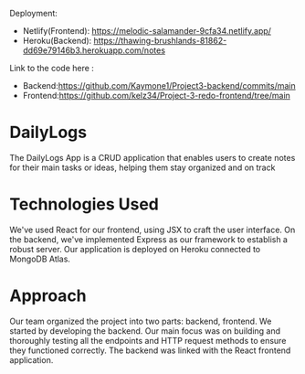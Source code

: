 Deployment:
- Netlify(Frontend): https://melodic-salamander-9cfa34.netlify.app/
- Heroku(Backend): https://thawing-brushlands-81862-dd69e79146b3.herokuapp.com/notes

Link to the code here :
- Backend:https://github.com/Kaymone1/Project3-backend/commits/main
- Frontend:https://github.com/kelz34/Project-3-redo-frontend/tree/main

# DailyLogs 
The DailyLogs App is a CRUD application that enables users to create notes for their main tasks or ideas, helping them stay organized and on track


# Technologies Used
We've used React for our frontend, using JSX to craft the user interface. On the backend, we've implemented Express as our framework to establish a robust server. Our application is deployed on Heroku connected to MongoDB Atlas. 

# Approach 
Our team organized the project into two parts: backend, frontend. We started by developing the backend. Our main focus was on building and thoroughly testing all the endpoints and HTTP request methods to ensure they functioned correctly. The backend was linked with the React frontend application.


